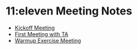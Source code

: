 # 11:eleven Meeting Notes
- [Kickoff Meeting](041424-kickoff.md)
- [First Meeting with TA](041224-TAmeeting.md)
- [Warmup Exercise Meeting](042124-warmup.md)